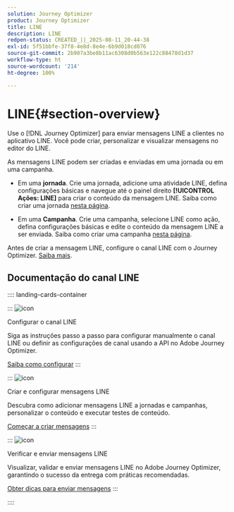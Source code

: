 ```yaml
---
solution: Journey Optimizer
product: Journey Optimizer
title: LINE
description: LINE
redpen-status: CREATED_||_2025-08-11_20-44-38
exl-id: 5f51bbfe-37f8-4e8d-8e4e-6b9d018cd076
source-git-commit: 2b907a3be8b11ac6308d0b563e122c88478d1d37
workflow-type: ht
source-wordcount: '214'
ht-degree: 100%

---
```


# LINE{#section-overview}


Use o [!DNL Journey Optimizer] para enviar mensagens LINE a clientes no aplicativo LINE. Você pode criar, personalizar e visualizar mensagens no editor do LINE.

As mensagens LINE podem ser criadas e enviadas em uma jornada ou em uma campanha. 

* Em uma **jornada**. Crie uma jornada, adicione uma atividade LINE, defina configurações básicas e navegue até o painel direito **[!UICONTROL Ações: LINE]** para criar o conteúdo da mensagem LINE. Saiba como criar uma jornada [nesta página](../using/building-journeys/journey-gs.md).

* Em uma **Campanha**. Crie uma campanha, selecione LINE como ação, defina configurações básicas e edite o conteúdo da mensagem LINE a ser enviada. Saiba como criar uma campanha [nesta página](../using/campaigns/create-campaign.md#configure).

Antes de criar a mensagem LINE, configure o canal LINE com o Journey Optimizer. [Saiba mais](../using/line/line-configuration.md).

## Documentação do canal LINE

:::: landing-cards-container

:::
![icon](https://cdn.experienceleague.adobe.com/icons/gear.svg)

Configurar o canal LINE

Siga as instruções passo a passo para configurar manualmente o canal LINE ou definir as configurações de canal usando a API no Adobe Journey Optimizer.

[Saiba como configurar](../using/line/line-configuration.md)
:::

:::
![icon](https://cdn.experienceleague.adobe.com/icons/list-check.svg)

Criar e configurar mensagens LINE

Descubra como adicionar mensagens LINE a jornadas e campanhas, personalizar o conteúdo e executar testes de conteúdo.

[Começar a criar mensagens](../using/line/create-line.md)
:::

:::
![icon](https://cdn.experienceleague.adobe.com/icons/bullseye.svg)

Verificar e enviar mensagens LINE

Visualizar, validar e enviar mensagens LINE no Adobe Journey Optimizer, garantindo o sucesso da entrega com práticas recomendadas.

[Obter dicas para enviar mensagens](../using/line/send-line.md)
:::

::::
